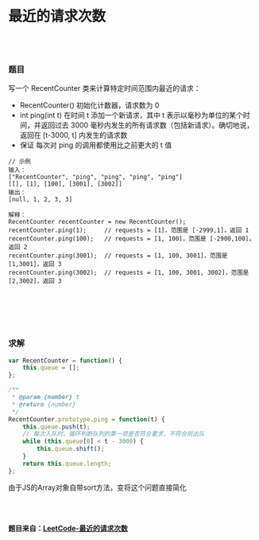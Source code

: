# 最近的请求次数

<br></br>

### 题目

写一个 RecentCounter 类来计算特定时间范围内最近的请求：
- RecentCounter() 初始化计数器，请求数为 0
- int ping(int t) 在时间 t 添加一个新请求，其中 t 表示以毫秒为单位的某个时间，并返回过去 3000 毫秒内发生的所有请求数（包括新请求）。确切地说，返回在 [t-3000, t] 内发生的请求数
- 保证 每次对 ping 的调用都使用比之前更大的 t 值

```
// 示例
输入：
["RecentCounter", "ping", "ping", "ping", "ping"]
[[], [1], [100], [3001], [3002]]
输出：
[null, 1, 2, 3, 3]

解释：
RecentCounter recentCounter = new RecentCounter();
recentCounter.ping(1);     // requests = [1]，范围是 [-2999,1]，返回 1
recentCounter.ping(100);   // requests = [1, 100]，范围是 [-2900,100]，返回 2
recentCounter.ping(3001);  // requests = [1, 100, 3001]，范围是 [1,3001]，返回 3
recentCounter.ping(3002);  // requests = [1, 100, 3001, 3002]，范围是 [2,3002]，返回 3
```

<br></br>
<br></br>


### 求解

```javascript
var RecentCounter = function() {
    this.queue = [];
};

/** 
 * @param {number} t
 * @return {number}
 */
RecentCounter.prototype.ping = function(t) {
    this.queue.push(t);
    // 每次入队时，循环判断队列的第一项是否符合要求，不符合则出队
    while (this.queue[0] < t - 3000) {
        this.queue.shift();
    }
    return this.queue.length;
};
```

由于JS的Array对象自带sort方法，变将这个问题直接简化

<br></br>

**题目来自：[LeetCode-最近的请求次数](https://leetcode-cn.com/problems/number-of-recent-calls/)**
